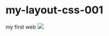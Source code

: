 # my-layout-css-001
my first web
<img src="https://drive.google.com/file/d/1hphVKUcPEt8vsCdIOP1r4oCGqeilNAuK/view?usp=drive_link">
